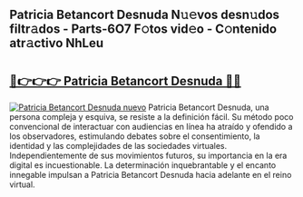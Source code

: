 ## Patricia Betancort Desnuda N𝚞𝚎vos desn𝚞dos filtr𝚊dos - Parts-6O7 F𝚘tos vid𝚎o - C𝚘ntenido atr𝚊ctivo NhLeu

# <h2><a href="http://mb9ggiz.tromn.icu/?c=Patricia+Betancort+Desnuda">🔗👉👉👉 Patricia Betancort Desnuda 🔗🔗</a></h2>

[![Patricia Betancort Desnuda nuevo](https://i.imgur.com/pEAQMta.gif)](http://mb9ggiz.tromn.icu/?c=Patricia+Betancort+Desnuda)
Patricia Betancort Desnuda, una persona compleja y esquiva, se resiste a la definición fácil. Su método poco convencional de interactuar con audiencias en línea ha atraído y ofendido a los observadores, estimulando debates sobre el consentimiento, la identidad y las complejidades de las sociedades virtuales. Independientemente de sus movimientos futuros, su importancia en la era digital es incuestionable. La determinación inquebrantable y el encanto innegable impulsan a Patricia Betancort Desnuda hacia adelante en el reino virtual.
